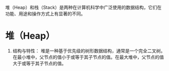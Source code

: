 堆（Heap）和栈（Stack）是两种在计算机科学中广泛使用的数据结构，它们在功能、用途和操作方式上有显著的不同。

# 堆（Heap）

1. 结构与特性：
堆是一种基于优先级的树形数据结构，通常是一个完全二叉树。
在最小堆中，父节点的值小于或等于其子节点的值。在最大堆中，父节点的值大于或等于其子节点的值。

